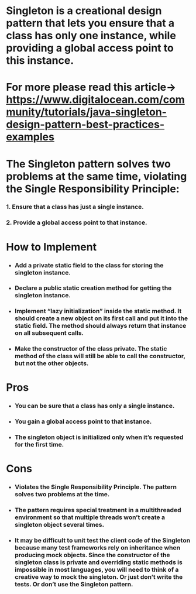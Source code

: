   # Singleton is a creational design pattern that lets you ensure that a class has only one instance, while providing a global access point to this instance.
  # For more please read this article-> https://www.digitalocean.com/community/tutorials/java-singleton-design-pattern-best-practices-examples  
  # The Singleton pattern solves two problems at the same time, violating the Single Responsibility Principle:
### 1. Ensure that a class has just a single instance.
### 2. Provide a global access point to that instance.
  # How to Implement
 - ### Add a private static field to the class for storing the singleton instance.
 - ### Declare a public static creation method for getting the singleton instance.
 - ### Implement “lazy initialization” inside the static method. It should create a new object on its first call and put it into the static field. The method should always return that instance on all subsequent calls.
 - ### Make the constructor of the class private. The static method of the class will still be able to call the constructor, but not the other objects.
  # Pros
 - ### You can be sure that a class has only a single instance.
 - ### You gain a global access point to that instance.
 - ### The singleton object is initialized only when it’s requested for the first time.
  # Cons
 - ### Violates the Single Responsibility Principle. The pattern solves two problems at the time.
 - ### The pattern requires special treatment in a multithreaded environment so that multiple threads won’t create a singleton object several times.
 - ### It may be difficult to unit test the client code of the Singleton because many test frameworks rely on inheritance when producing mock objects. Since the constructor of the singleton class is private and overriding static methods is impossible in most languages, you will need to think of a creative way to mock the singleton. Or just don’t write the tests. Or don’t use the Singleton pattern.